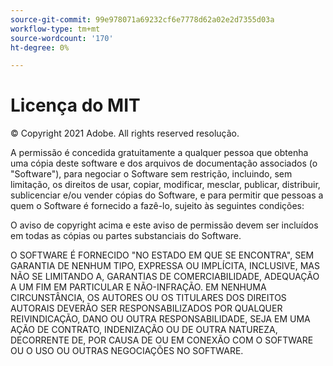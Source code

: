 ```yaml
---
source-git-commit: 99e978071a69232cf6e7778d62a02e2d7355d03a
workflow-type: tm+mt
source-wordcount: '170'
ht-degree: 0%

---
```

# Licença do MIT

© Copyright 2021 Adobe. All rights reserved resolução.

A permissão é concedida gratuitamente a qualquer pessoa que obtenha uma cópia deste software e dos arquivos de documentação associados (o &quot;Software&quot;), para negociar o Software sem restrição, incluindo, sem limitação, os direitos de usar, copiar, modificar, mesclar, publicar, distribuir, sublicenciar e/ou vender cópias do Software, e para permitir que pessoas a quem o Software é fornecido a fazê-lo, sujeito às seguintes condições:

O aviso de copyright acima e este aviso de permissão devem ser incluídos em todas as cópias ou partes substanciais do Software.

O SOFTWARE É FORNECIDO &quot;NO ESTADO EM QUE SE ENCONTRA&quot;, SEM GARANTIA DE NENHUM TIPO, EXPRESSA OU IMPLÍCITA, INCLUSIVE, MAS NÃO SE LIMITANDO A, GARANTIAS DE COMERCIABILIDADE, ADEQUAÇÃO A UM FIM EM PARTICULAR E NÃO-INFRAÇÃO. EM NENHUMA CIRCUNSTÂNCIA, OS AUTORES OU OS TITULARES DOS DIREITOS AUTORAIS DEVERÃO SER RESPONSABILIZADOS POR QUALQUER REIVINDICAÇÃO, DANO OU OUTRA RESPONSABILIDADE, SEJA EM UMA AÇÃO DE CONTRATO, INDENIZAÇÃO OU DE OUTRA NATUREZA, DECORRENTE DE, POR CAUSA DE OU EM CONEXÃO COM O SOFTWARE OU O USO OU OUTRAS NEGOCIAÇÕES NO SOFTWARE.
